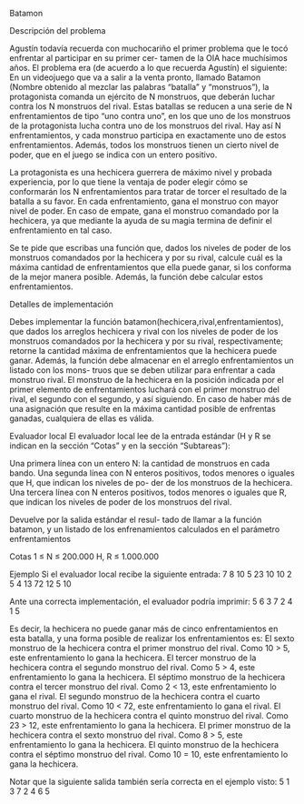 Batamon

Descripción del problema

Agustín todavía recuerda con muchocariño el primer problema que le tocó enfrentar al participar en su primer cer- tamen de la OIA hace muchísimos años. El problema era (de acuerdo a lo que recuerda Agustín) el siguiente: En un videojuego que va a salir a la venta pronto, llamado Batamon (Nombre obtenido al mezclar las palabras “batalla” y “monstruos”), la protagonista comanda un ejército de N monstruos, que deberán luchar contra los N monstruos del rival. Estas batallas se reducen a una serie de N enfrentamientos de tipo “uno contra uno”, en los que uno de los monstruos de la protagonista lucha contra uno de los monstruos del rival. Hay así N enfrentamientos, y cada monstruo participa en exactamente uno de estos enfrentamientos. Además, todos los monstruos tienen un cierto nivel de poder, que en el juego se indica con un entero positivo.

La protagonista es una hechicera guerrera de máximo nivel y probada experiencia, por lo que tiene la ventaja de poder elegir cómo se conformarán los N enfrentamientos para tratar de torcer el resultado de la batalla a su favor. En cada enfrentamiento, gana el monstruo con mayor nivel de poder. En caso de empate, gana el monstruo comandado por la hechicera, ya que mediante la ayuda de su magia termina de definir el enfrentamiento en tal caso.

Se te pide que escribas una función que, dados los niveles de poder de los monstruos comandados por la hechicera y por su rival, calcule cuál es la máxima cantidad de enfrentamientos que ella puede ganar, si los conforma de la mejor manera posible. Además, la función debe calcular estos enfrentamientos.

Detalles de implementación

Debes implementar la función batamon(hechicera,rival,enfrentamientos), que dados los arreglos hechicera y rival con los niveles de poder de los monstruos comandados por la hechicera y por su rival, respectivamente; retorne la cantidad máxima de enfrentamientos que la hechicera puede ganar. Además, la función debe almacenar en el arreglo enfrentamientos un listado con los mons- truos que se deben utilizar para enfrentar a cada monstruo rival. El monstruo de la hechicera en la posición indicada por el primer elemento de enfrentamientos luchará con el primer monstruo del rival, el segundo con el segundo, y así siguiendo. En caso de haber más de una asignación que resulte en la máxima cantidad posible de enfrentas ganadas, cualquiera de ellas es válida.

Evaluador local El evaluador local lee de la entrada estándar (H y R se indican en la sección “Cotas” y en la sección “Subtareas”):

Una primera línea con un entero N: la cantidad de monstruos en cada bando. Una segunda línea con N enteros positivos, todos menores o iguales que H, que indican los niveles de po- der de los monstruos de la hechicera. Una tercera línea con N enteros positivos, todos menores o iguales que R, que indican los niveles de poder de los monstruos del rival.

Devuelve por la salida estándar el resul- tado de llamar a la función batamon, y un listado de los enfrenamientos calculados en el parámetro enfrentamientos

Cotas 1 ≤ N ≤ 200.000 H, R ≤ 1.000.000

Ejemplo Si el evaluador local recibe la siguiente entrada: 7 8 10 5 23 10 10 2 5 4 13 72 12 5 10

Ante una correcta implementación, el evaluador podría imprimir: 5 6 3 7 2 4 1 5

Es decir, la hechicera no puede ganar más de cinco enfrentamientos en esta batalla, y una forma posible de realizar los enfrentamientos es: El sexto monstruo de la hechicera contra el primer monstruo del rival. Como 10 > 5, este enfrentamiento lo gana la hechicera. El tercer monstruo de la hechicera contra el segundo monstruo del rival. Como 5 > 4, este enfrentamiento lo gana la hechicera. El séptimo monstruo de la hechicera contra el tercer monstruo del rival. Como 2 < 13, este enfrentamiento lo gana el rival. El segundo monstruo de la hechicera contra el cuarto monstruo del rival. Como 10 < 72, este enfrentamiento lo gana el rival. El cuarto monstruo de la hechicera contra el quinto monstruo del rival. Como 23 > 12, este enfrentamiento lo gana la hechicera. El primer monstruo de la hechicera contra el sexto monstruo del rival. Como 8 > 5, este enfrentamiento lo gana la hechicera. El quinto monstruo de la hechicera contra el séptimo monstruo del rival. Como 10 = 10, este enfrentamiento lo gana la hechicera.

Notar que la siguiente salida también sería correcta en el ejemplo visto: 5 1 3 7 2 4 6 5
